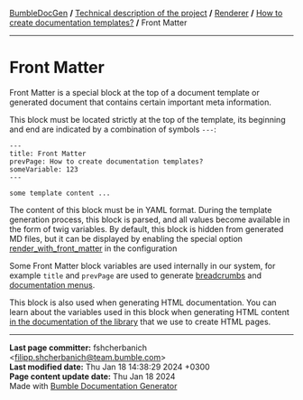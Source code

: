 [BumbleDocGen](/docs/README.md) **/**
[Technical description of the project](/docs/tech/readme.md) **/**
[Renderer](/docs/tech/03_renderer/readme.md) **/**
[How to create documentation templates?](/docs/tech/03_renderer/01_howToCreateTemplates/readme.md) **/**
Front Matter

---


# Front Matter

Front Matter is a special block at the top of a document template or generated document that contains certain important meta information.

This block must be located strictly at the top of the template, its beginning and end are indicated by a combination of symbols `---`:

```twig
---
title: Front Matter
prevPage: How to create documentation templates?
someVariable: 123
---

some template content ...
```

The content of this block must be in YAML format.
During the template generation process, this block is parsed, and all values become available in the form of twig variables.
By default, this block is hidden from generated MD files, but it can be displayed by enabling the special option [render_with_front_matter](/docs/tech/03_renderer/01_howToCreateTemplates/classes/Configuration.md#mrenderwithfrontmatter) in the configuration

Some Front Matter block variables are used internally in our system, for example `title` and `prevPage` are used to generate [breadcrumbs](/docs/tech/03_renderer/02_breadcrumbs.md) and [documentation menus](/docs/tech/03_renderer/01_howToCreateTemplates/classes/DrawDocumentationMenu.md).

This block is also used when generating HTML documentation. You can learn about the variables used in this block when generating HTML content [in the documentation of the library](https://daux.io/Features/Front_Matter.html) that we use to create HTML pages.


---

**Last page committer:** fshcherbanich &lt;filipp.shcherbanich@team.bumble.com&gt;<br>**Last modified date:**   Thu Jan 18 14:38:29 2024 +0300<br>**Page content update date:** Thu Jan 18 2024<br>Made with [Bumble Documentation Generator](https://github.com/bumble-tech/bumble-doc-gen/blob/master/docs/README.md)